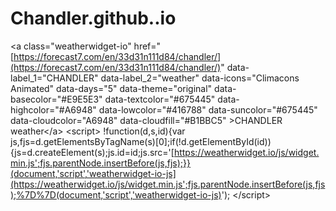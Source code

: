 # Chandler.github..io
&lt;a class="weatherwidget-io" href="[https://forecast7.com/en/33d31n111d84/chandler/](https://forecast7.com/en/33d31n111d84/chandler/)" data-label_1="CHANDLER" data-label_2="weather" data-icons="Climacons Animated" data-days="5" data-theme="original" data-basecolor="#E9E5E3" data-textcolor="#675445" data-highcolor="#A6948" data-lowcolor="#416788" data-suncolor="#675445" data-cloudcolor="A6948" data-cloudfill="#B1BBC5" >CHANDLER weather&lt;/a> &lt;script> !function(d,s,id){var js,fjs=d.getElementsByTagName(s)[0];if(!d.getElementById(id)){js=d.createElement(s);js.id=id;js.src='[https://weatherwidget.io/js/widget.min.js';fjs.parentNode.insertBefore(js,fjs);}}(document,'script','weatherwidget-io-js](https://weatherwidget.io/js/widget.min.js';fjs.parentNode.insertBefore(js,fjs);%7D%7D(document,'script','weatherwidget-io-js)'); &lt;/script>
